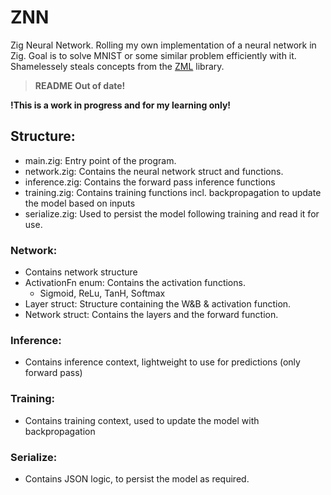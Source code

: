 # ZNN
Zig Neural Network. Rolling my own implementation of a neural network in Zig. Goal is to solve MNIST or some similar problem efficiently with it. Shamelessely steals concepts from the [ZML](https://github.com/zml/zml) library.

> **README Out of date!**

**!This is a work in progress and for my learning only!**

## Structure:
- main.zig: Entry point of the program.
- network.zig: Contains the neural network struct and functions.
- inference.zig: Contains the forward pass inference functions
- training.zig: Contains training functions incl. backpropagation to update the model based on inputs
- serialize.zig: Used to persist the model following training and read it for use.

### Network:
- Contains network structure
- ActivationFn enum: Contains the activation functions.
    - Sigmoid, ReLu, TanH, Softmax
- Layer struct: Structure containing the W&B & activation function.
- Network struct: Contains the layers and the forward function.

### Inference:
- Contains inference context, lightweight to use for predictions (only forward pass)

### Training:
- Contains training context, used to update the model with backpropagation

### Serialize:
- Contains JSON logic, to persist the model as required.